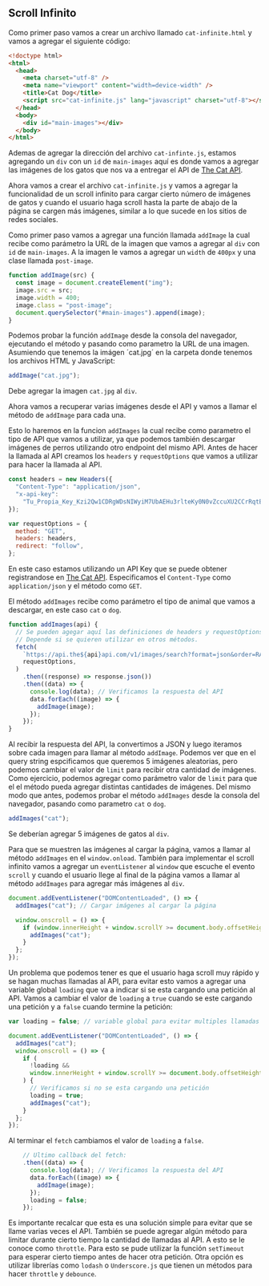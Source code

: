 ## Scroll Infinito

Como primer paso vamos a crear un archivo llamado `cat-infinite.html` y vamos a agregar el siguiente código:

```html
<!doctype html>
<html>
  <head>
    <meta charset="utf-8" />
    <meta name="viewport" content="width=device-width" />
    <title>Cat Dog</title>
    <script src="cat-infinite.js" lang="javascript" charset="utf-8"></script>
  </head>
  <body>
    <div id="main-images"></div>
  </body>
</html>
```

Ademas de agregar la dirección del archivo `cat-infinte.js`, estamos agregando un `div` con un `id` de `main-images` aquí es
donde vamos a agregar las imágenes de los gatos que nos va a entregar el API de [The Cat API](https://thecatapi.com/).

Ahora vamos a crear el archivo `cat-infinite.js` y vamos a agregar la funcionalidad de un scroll infinito para cargar cierto
número de imágenes de gatos y cuando el usuario haga scroll hasta la parte de abajo de la página se cargen más imágenes, similar
a lo que sucede en los sitios de redes sociales.

Como primer paso vamos a agregar una función llamada `addImage` la cual recibe como parámetro la URL de la imagen que vamos a
agregar al `div` con `id` de `main-images`. A la imagen le vamos a agregar un `width` de `400px` y una clase llamada `post-image`.

```javascript
function addImage(src) {
  const image = document.createElement("img");
  image.src = src;
  image.width = 400;
  image.class = "post-image";
  document.querySelector("#main-images").append(image);
}
```

Podemos probar la función `addImage` desde la consola del navegador, ejecutando el método y pasando como parametro la URL de una imagen.
Asumiendo que tenemos la imágen ´cat.jpg´ en la carpeta donde tenemos los archivos HTML y JavaScript:

```javascript
addImage("cat.jpg");
```

Debe agregar la imagen `cat.jpg` al `div`.

Ahora vamos a recuperar varias imágenes desde el API y vamos a llamar el método de `addImage` para cada una.

Esto lo haremos en la funcion `addImages` la cual recibe como parametro el tipo de API que vamos a utilizar,
ya que podemos también descargar imágenes de perros utilizando otro endpoint del mismo API. Antes de hacer
la llamada al API creamos los `headers` y `requestOptions` que vamos a utilizar para hacer la llamada al API.

```javascript
const headers = new Headers({
  "Content-Type": "application/json",
  "x-api-key":
    "Tu_Propia_Key_Kzi2Qw1CDRgWDsNIWyiM7UbAEHu3rlteKy0N0vZccuXU2CCrRqtEEgDGH",
});

var requestOptions = {
  method: "GET",
  headers: headers,
  redirect: "follow",
};
```

En este caso estamos utilizando un API Key que se puede obtener registrandose en [The Cat API](https://thecatapi.com/).
Especificamos el `Content-Type` como `application/json` y el método como `GET`.

El método `addImages` recibe como parámetro el tipo de animal que vamos a descargar, en este caso `cat` o `dog`.

```javascript
function addImages(api) {
  // Se pueden agegar aquí las definiciones de headers y requestOptions.
  // Depende si se quieren utilizar en otros métodos.
  fetch(
    `https://api.the${api}api.com/v1/images/search?format=json&order=RANDOM&page=0&limit=5`,
    requestOptions,
  )
    .then((response) => response.json())
    .then((data) => {
      console.log(data); // Verificamos la respuesta del API
      data.forEach((image) => {
        addImage(image);
      });
    });
}
```

Al recibir la respuesta del API, la convertimos a JSON y luego iteramos sobre cada imagen para llamar al método `addImage`.
Podemos ver que en el query string espcificamos que queremos 5 imágenes aleatorias, pero podemos cambiar el valor de `limit` para recibir otra cantidad de imágenes.
Como ejercicio, podemos agregar como parámetro valor de `limit` para que el el método pueda agregar distintas cantidades de imágenes.
Del mismo modo que antes, podemos probar el método `addImages` desde la consola del navegador, pasando como parametro `cat` o `dog`.

```javascript
addImages("cat");
```

Se deberían agregar 5 imágenes de gatos al `div`.

Para que se muestren las imágenes al cargar la página, vamos a llamar al método `addImages` en el `window.onload`.
También para implementar el scroll infinito vamos a agregar un `eventListener` al `window` que escuche el evento `scroll` y cuando el usuario
llege al final de la página vamos a llamar al método `addImages` para agregar más imágenes al `div`.

```javascript
document.addEventListener("DOMContentLoaded", () => {
  addImages("cat"); // Cargar imágenes al cargar la página

  window.onscroll = () => {
    if (window.innerHeight + window.scrollY >= document.body.offsetHeight) {
      addImages("cat");
    }
  };
});
```

Un problema que podemos tener es que el usuario haga scroll muy rápido y se hagan muchas llamadas al API, para evitar esto vamos a agregar
una variable global `loading` que va a indicar si se esta cargando una petición al API. Vamos a cambiar el valor de `loading` a `true` cuando se
este cargando una petición y a `false` cuando termine la petición:

```javascript
var loading = false; // variable global para evitar multiples llamadas al API

document.addEventListener("DOMContentLoaded", () => {
  addImages("cat");
  window.onscroll = () => {
    if (
      !loading &&
      window.innerHeight + window.scrollY >= document.body.offsetHeight
    ) {
      // Verificamos si no se esta cargando una petición
      loading = true;
      addImages("cat");
    }
  };
});
```

Al terminar el `fetch` cambiamos el valor de `loading` a `false`.

```javascript
    // Ultimo callback del fetch:
    .then((data) => {
      console.log(data); // Verificamos la respuesta del API
      data.forEach((image) => {
        addImage(image);
      });
      loading = false;
    });
```

Es importante recalcar que esta es una solución simple para evitar que se llame varias veces el API. También se
puede agregar algún método para limitar durante cierto tiempo la cantidad de llamadas al API. A esto se le conoce
como `throttle`. Para esto se pude utilizar la función `setTimeout` para esperar cierto tiempo antes de hacer otra petición. Otra
opción es utilizar librerías como `lodash` o `Underscore.js` que tienen un métodos para hacer `throttle` y `debounce`.
